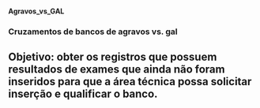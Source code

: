<h4> Agravos_vs_GAL <h4>
<h3> Cruzamentos de bancos de agravos vs. gal <h3>
<h2> Objetivo: obter os registros que possuem resultados de exames que ainda não foram inseridos para que a área técnica possa solicitar inserção e qualificar o banco.<h2>

